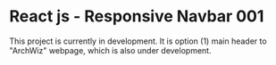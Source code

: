 # React js - Responsive Navbar 001

This project is currently in development. It is option (1) main header to "ArchWiz" webpage, which is also under development.

## 
